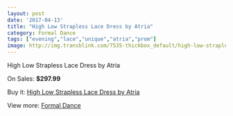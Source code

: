 ```yaml
---
layout: post
date: '2017-04-13'
title: "High Low Strapless Lace Dress by Atria"
category: Formal Dance
tags: ["evening","lace","unique","atria","prom"]
image: http://img.transblink.com/7535-thickbox_default/high-low-strapless-lace-dress-by-atria.jpg
---
```

High Low Strapless Lace Dress by Atria

On Sales: **$297.99**
<a href="https://www.transblink.com/en/formal-dance/2441-high-low-strapless-lace-dress-by-atria.html"><amp-img layout="responsive" width="600" height="600" src="//img.transblink.com/7535-thickbox_default/high-low-strapless-lace-dress-by-atria.jpg" alt="High Low Strapless Lace Dress by Atria 0" /></a>
<a href="https://www.transblink.com/en/formal-dance/2441-high-low-strapless-lace-dress-by-atria.html"><amp-img layout="responsive" width="600" height="600" src="//img.transblink.com/7536-thickbox_default/high-low-strapless-lace-dress-by-atria.jpg" alt="High Low Strapless Lace Dress by Atria 1" /></a>

Buy it: [High Low Strapless Lace Dress by Atria](https://www.transblink.com/en/formal-dance/2441-high-low-strapless-lace-dress-by-atria.html "High Low Strapless Lace Dress by Atria")

View more: [Formal Dance](https://www.transblink.com/en/6-formal-dance "Formal Dance")